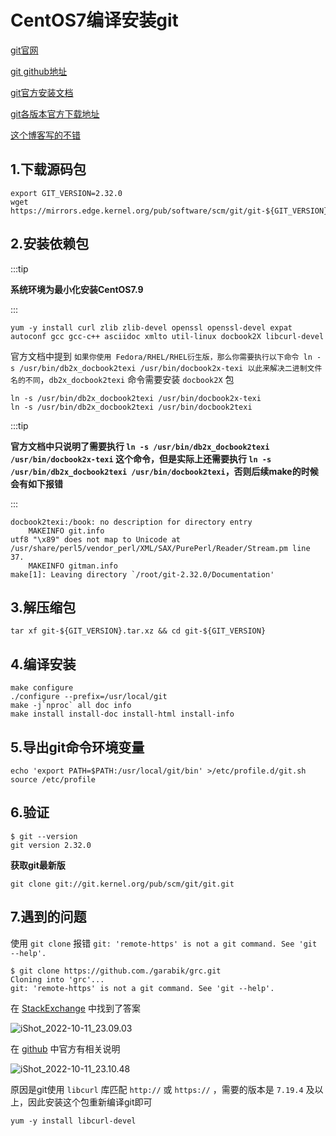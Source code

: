 # CentOS7编译安装git



[git官网](https://git-scm.com/)

[git github地址 ](https://github.com/git/git)

[git官方安装文档](https://git-scm.com/book/zh/v2/%E8%B5%B7%E6%AD%A5-%E5%AE%89%E8%A3%85-Git)

[git各版本官方下载地址](https://mirrors.edge.kernel.org/pub/software/scm/git/)

[这个博客写的不错](https://learnku.com/server/t/34671)

## 1.下载源码包

```shell
export GIT_VERSION=2.32.0
wget https://mirrors.edge.kernel.org/pub/software/scm/git/git-${GIT_VERSION}.tar.xz
```



## 2.安装依赖包

:::tip

**系统环境为最小化安装CentOS7.9**

:::

```shell
yum -y install curl zlib zlib-devel openssl openssl-devel expat autoconf gcc gcc-c++ asciidoc xmlto util-linux docbook2X libcurl-devel
```



官方文档中提到 `如果你使用 Fedora/RHEL/RHEL衍生版，那么你需要执行以下命令 ln -s /usr/bin/db2x_docbook2texi /usr/bin/docbook2x-texi 以此来解决二进制文件名的不同`，`db2x_docbook2texi` 命令需要安装 `docbook2X` 包

```shell
ln -s /usr/bin/db2x_docbook2texi /usr/bin/docbook2x-texi
ln -s /usr/bin/db2x_docbook2texi /usr/bin/docbook2texi
```



:::tip

**官方文档中只说明了需要执行 `ln -s /usr/bin/db2x_docbook2texi /usr/bin/docbook2x-texi` 这个命令，但是实际上还需要执行 `ln -s /usr/bin/db2x_docbook2texi /usr/bin/docbook2texi`，否则后续make的时候会有如下报错**

:::

```
docbook2texi:/book: no description for directory entry
    MAKEINFO git.info
utf8 "\x89" does not map to Unicode at /usr/share/perl5/vendor_perl/XML/SAX/PurePerl/Reader/Stream.pm line 37.
    MAKEINFO gitman.info
make[1]: Leaving directory `/root/git-2.32.0/Documentation'
```



## 3.解压缩包

```shell
tar xf git-${GIT_VERSION}.tar.xz && cd git-${GIT_VERSION}
```



## 4.编译安装

```shell
make configure
./configure --prefix=/usr/local/git
make -j`nproc` all doc info
make install install-doc install-html install-info
```



## 5.导出git命令环境变量

```shell
echo 'export PATH=$PATH:/usr/local/git/bin' >/etc/profile.d/git.sh
source /etc/profile
```



## 6.验证

```shell
$ git --version
git version 2.32.0
```



**获取git最新版**

```shell
git clone git://git.kernel.org/pub/scm/git/git.git
```



## 7.遇到的问题

使用 `git clone` 报错 `git: 'remote-https' is not a git command. See 'git --help'.`

```shell
$ git clone https://github.com./garabik/grc.git
Cloning into 'grc'...
git: 'remote-https' is not a git command. See 'git --help'.
```



在 [StackExchange](https://unix.stackexchange.com/questions/694507/git-clone-from-https-url-fails-says-its-remote-https-is-not-a-git-command-an) 中找到了答案

![iShot_2022-10-11_23.09.03](https://gitea.pptfz.cn/pptfz/picgo-images/raw/branch/master/img/iShot_2022-10-11_23.09.03.png)



在 [github](https://github.com/git/git/blob/b896f729e240d250cf56899e6a0073f6aa469f5d/INSTALL#L141-L149) 中官方有相关说明

![iShot_2022-10-11_23.10.48](https://gitea.pptfz.cn/pptfz/picgo-images/raw/branch/master/img/iShot_2022-10-11_23.10.48.png)



原因是git使用 `libcurl` 库匹配 `http://` 或 `https://` ，需要的版本是 `7.19.4` 及以上，因此安装这个包重新编译git即可

```shell
yum -y install libcurl-devel
```
